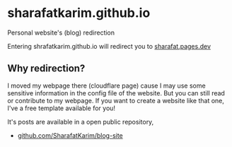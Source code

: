 # sharafatkarim.github.io
Personal website's (blog) redirection

Entering shrafatkarim.github.io will redirect you to [sharafat.pages.dev](https://sharafat.pages.dev/)

## Why redirection?
I moved my webpage there (cloudflare page) cause I may use some sensitive information in the config file of the website. But you can still read or contribute to my webpage. If you want to create a website like that one, I've a free template available for you!

It's posts are available in a open public repository,
- [github.com/SharafatKarim/blog-site](https://github.com/SharafatKarim/blog-site)
